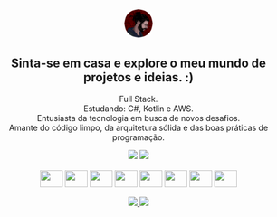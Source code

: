 <div align="center" valign="middle">
 
<img style="border-radius: 10px;" width="10%"  src="/assets/perfil-bordas-arredondadas.png"/>
 
<h2>Sinta-se em casa e explore o meu mundo de projetos e ideias. :)</h2>

<p>
Full Stack.<br>
Estudando: C#, Kotlin e AWS.<br>
Entusiasta da tecnologia em busca de novos desafios.<br>
Amante do código limpo, da arquitetura sólida e das boas práticas de programação.
</p>

</div>
<div align="center">
<img height="170em" src="https://github-readme-stats.vercel.app/api?username=saviokane&show_icons=true&theme=radical&locale=pt-br&border_color=A020F0&title_color=A020F0"/>
<img height="170em" src="https://github-readme-stats.vercel.app/api/top-langs/?username=saviokane&layout=donut&show_icons=true&theme=radical&locale=pt-br&border_color=A020F0&size_weight=0.5&count_weight=0.5&title_color=A020F0"/>   
</div>

<div align="center" valign="top"><br>
<img align="center" height="30" width="40" src="https://cdn.jsdelivr.net/gh/devicons/devicon/icons/html5/html5-original.svg"/> 
<img align="center" height="30" width="40" src="https://cdn.jsdelivr.net/gh/devicons/devicon/icons/css3/css3-original.svg"/>
<img align="center" height="30" width="40" src="https://cdn.jsdelivr.net/gh/devicons/devicon/icons/java/java-original.svg"/>
<img align="center" height="30" width="40" src="https://cdn.jsdelivr.net/gh/devicons/devicon/icons/php/php-original.svg"/>
<img align="center" height="30" width="40" src="https://cdn.jsdelivr.net/gh/devicons/devicon/icons/typescript/typescript-original.svg"/>
<img align="center" height="30" width="40" src="https://cdn.jsdelivr.net/gh/devicons/devicon/icons/nodejs/nodejs-original.svg"/>
<img align="center" height="30" width="40" src="https://cdn.jsdelivr.net/gh/devicons/devicon/icons/mongodb/mongodb-original.svg"/>
<img align="center" height="30" width="40"src="https://cdn.jsdelivr.net/gh/devicons/devicon/icons/mysql/mysql-original.svg"/>
<div/><br>

<div>
  <a href = "https://www.instagram.com/savio.kane/"><img src="https://img.shields.io/badge/Instagram-E4405F?style=for-the-badge&logo=instagram&logoColor=white"/>
  <a href="https://www.linkedin.com/in/savio-kane/" target="_blank"><img src="https://img.shields.io/badge/-LinkedIn-%230077B5?style=for-the-badge&logo=linkedin&logoColor=white" target="_blank"></a> 
</div>
